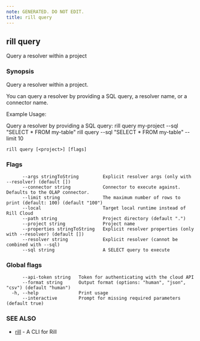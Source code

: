 ```yaml
---
note: GENERATED. DO NOT EDIT.
title: rill query
---
```

## rill query

Query a resolver within a project

### Synopsis

Query a resolver within a project.

You can query a resolver by providing a SQL query, a resolver name, or a connector name.

Example Usage:

Query a resolver by providing a SQL query:
rill query my-project --sql "SELECT * FROM my-table"
rill query --sql "SELECT * FROM my-table" --limit 10


```
rill query [<project>] [flags]
```

### Flags

```
      --args stringToString         Explicit resolver args (only with --resolver) (default [])
      --connector string            Connector to execute against. Defaults to the OLAP connector.
      --limit string                The maximum number of rows to print (default: 100) (default "100")
      --local                       Target local runtime instead of Rill Cloud
      --path string                 Project directory (default ".")
      --project string              Project name
      --properties stringToString   Explicit resolver properties (only with --resolver) (default [])
      --resolver string             Explicit resolver (cannot be combined with --sql)
      --sql string                  A SELECT query to execute
```

### Global flags

```
      --api-token string   Token for authenticating with the cloud API
      --format string      Output format (options: "human", "json", "csv") (default "human")
  -h, --help               Print usage
      --interactive        Prompt for missing required parameters (default true)
```

### SEE ALSO

* [rill](cli.md)	 - A CLI for Rill

